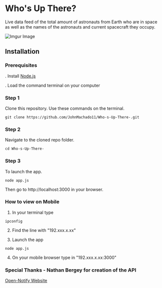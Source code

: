 # Who's Up There? 
Live data feed of the total amount of astronauts from Earth who are in space as well as the names of the astronauts and current spacecraft they occupy. 

![Imgur Image](https://i.imgur.com/JVXQK0Q.png)

## Installation

### Prerequisites

. Install [Node.js](https://nodejs.org)

. Load the command terminal on your computer 

### Step 1

Clone this repository. Use these commands on the terminal. 

```
git clone https://github.com/JohnMachado11/Who-s-Up-There-.git
```

### Step 2

Navigate to the cloned repo folder.

```
cd Who-s-Up-There-
```

### Step 3

To launch the app. 

```
node app.js
```

Then go to http://localhost:3000 in your browser.

### How to view on Mobile

1. In your terminal type

```
ipconfig 
```

2. Find the line with "192.xxx.x.xx"

3. Launch the app 

```
node app.js
```
4. On your mobile browser type in "192.xxx.x.xx:3000" 

### Special Thanks - Nathan Bergey for creation of the API

<a href="http://open-notify.org/">Open-Notify Website</a>
